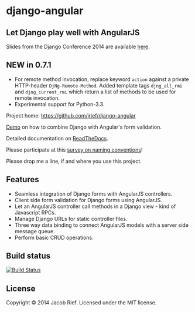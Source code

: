 django-angular
==============

Let Django play well with AngularJS
------------------------------------
Slides from the Django Conference 2014 are available [here](http://djangoconf.aws.awesto.com/slides).

NEW in 0.7.1
------------
* For remote method invocation, replace keyword ``action`` against a private HTTP-header
  ``DjNg-Remote-Method``. Added template tags ``djng_all_rmi`` and ``djng_current_rmi`` which
  return a list of methods to be used for remote invocation.
* Experimental support for Python-3.3.

Project home: https://github.com/jrief/django-angular

[Demo](http://djangular.aws.awesto.com/form_validation/) on how to combine Django with Angular's form validation.

Detailed documentation on [ReadTheDocs](http://django-angular.readthedocs.org/).

Please participate at this [survey on naming conventions](https://github.com/jrief/django-angular/issues/35)!

Please drop me a line, if and where you use this project.

Features
--------
* Seamless integration of Django forms with AngularJS controllers.
* Client side form validation for Django forms using AngularJS.
* Let an AngularJS controller call methods in a Django view - kind of Javascript RPCs.
* Manage Django URLs for static controller files.
* Three way data binding to connect AngularJS models with a server side message queue.
* Perform basic CRUD operations.

Build status
------------
[![Build Status](https://travis-ci.org/jrief/django-angular.png?branch=master)](https://travis-ci.org/jrief/django-angular)

License
-------
Copyright &copy; 2014 Jacob Rief. Licensed under the MIT license.

